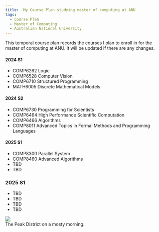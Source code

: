 ```yaml
---
title:  My Course Plan studying master of computing at ANU
tags:
  - Course Plan
  - Master of Computing
  - Australian National University
---
```


This temporal course plan records the courses I plan to enroll in for the master of computing at ANU. 
It will be updated if there are any changes.


<!--more-->

#### 2024 S1
- COMP6262 Logic
- COMP6528 Computer Vision
- COMP6710 Structured Programming
- MATH6005 Discrete Mathematical Models

#### 2024 S2
- COMP6730 Programming for Scientists
- COMP6464 High Performance Scientific Computation
- COMP6466 Algorithms
- COMP8011 Advanced Topics in Formal Methods and Programming Languages

#### 2025 S1
- COMP8300 Parallel System
- COMP8460 Advanced Algorithms
- TBD
- TBD

### 2025 S1
- TBD
- TBD
- TBD
- TBD



<div class="card mb-3">
    <img class="card-img-top" src="https://drscdn.500px.org/photo/127767019/q%3D80_m%3D1500/v2?webp=true&sig=dd1fa4580c459472969cd4992068922f311f12cf263cf08b39615cfc1812286b"/>
    <div class="card-body bg-light">
        <div class="card-text">
            The Peak District on a mosty morning.
        </div>
    </div>
</div>
